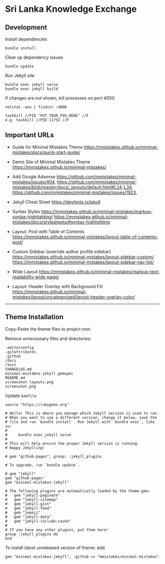 # Sri Lanka Knowledge Exchange

## Development

Install dependencies

```
bundle install
```

Clear up dependency issues

```
bundle update
```

Run Jekyll site

```
bundle exec jekyll serve
bundle exec jekyll build
```

If changes are not shown, kill processes on port 4000
```
netstat -ano | findstr :4000

taskkill //PID "PUT_YOUR_PID_HERE" //F
e.g. taskkill //PID 11752 //F
```

## Important URLs

- Guide for Minimal Mistakes Theme
https://mmistakes.github.io/minimal-mistakes/docs/quick-start-guide/

- Demo Site of Minimal Mistakes Theme
https://mmistakes.github.io/minimal-mistakes/

- Add Google Adsense
https://github.com/mmistakes/minimal-mistakes/issues/404,
https://github.com/mmistakes/minimal-mistakes/blob/master/docs/_layouts/default.html#L24-L34,
https://github.com/mmistakes/minimal-mistakes/issues/1923,

- Jekyll Cheat Sheet
https://devhints.io/jekyll

- Syntax Styles
https://mmistakes.github.io/minimal-mistakes/markup-syntax-highlighting/
https://mmistakes.github.io/minimal-mistakes/docs/stylesheets/#syntax-highlighting

- Layout: Post with Table of Contents
https://mmistakes.github.io/minimal-mistakes/layout-table-of-contents-post/

- Custom Sidebar (override author profile sidebar)
https://mmistakes.github.io/minimal-mistakes/layout-sidebar-custom/ 
https://mmistakes.github.io/minimal-mistakes/layout-sidebar-nav-list/

- Wide Layout
https://mmistakes.github.io/minimal-mistakes/markup-text-readability-wide-page/

- Layout: Header Overlay with Background Fill
https://mmistakes.github.io/minimal-mistakes/layout/uncategorized/layout-header-overlay-color/

----------------------------------------------------------
## Theme Installation

Copy-Paste the theme files to project root.

Remove unnecessary files and directories:
```
.editorconfig
.gitattributes
.github
/docs
/test
CHANGELOG.md
minimal-mistakes-jekyll.gemspec
README.md
screenshot-layouts.png
screenshot.png
```

Update `Gemfile`

```
source "https://rubygems.org"

# Hello! This is where you manage which Jekyll version is used to run.
# When you want to use a different version, change it below, save the
# file and run `bundle install`. Run Jekyll with `bundle exec`, like so:
#
#     bundle exec jekyll serve
#
# This will help ensure the proper Jekyll version is running.
# Happy Jekylling!

# gem "github-pages", group: :jekyll_plugins

# To upgrade, run `bundle update`.

# gem "jekyll"
gem "github-pages"
gem "minimal-mistakes-jekyll"

# The following plugins are automatically loaded by the theme-gem:
#   gem "jekyll-paginate"
#   gem "jekyll-sitemap"
#   gem "jekyll-gist"
#   gem "jekyll-feed"
#   gem "jemoji"
#   gem "jekyll-data"
#   gem "jekyll-include-cache"
#
# If you have any other plugins, put them here!
group :jekyll_plugins do
end
```

To install latest unreleased version of theme: add 

```
gem "minimal-mistakes-jekyll", :github => "mmistakes/minimal-mistakes"
```